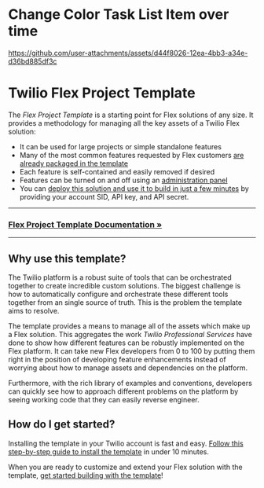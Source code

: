 # Change Color Task List Item over time



https://github.com/user-attachments/assets/d44f8026-12ea-4bb3-a34e-d36bd885df3c




# Twilio Flex Project Template

The _Flex Project Template_ is a starting point for Flex solutions of any size. It provides a methodology for managing all the key assets of a Twilio Flex solution:

- It can be used for large projects or simple standalone features
- Many of the most common features requested by Flex customers [are already packaged in the template](https://twilio-professional-services.github.io/flex-project-template/feature-library/overview)
- Each feature is self-contained and easily removed if desired  
- Features can be turned on and off using an [administration panel](https://twilio-professional-services.github.io/flex-project-template/feature-library/admin-ui)
- You can [deploy this solution and use it to build in just a few minutes](https://twilio-professional-services.github.io/flex-project-template/getting-started/install-template) by providing your account SID, API key, and API secret.

---

### [Flex Project Template Documentation &raquo;](https://twilio-professional-services.github.io/flex-project-template/)

---

## Why use this template?

The Twilio platform is a robust suite of tools that can be orchestrated together to create incredible custom solutions. The biggest challenge is how to automatically configure and orchestrate these different tools together from an single source of truth. This is the problem the template aims to resolve.

The template provides a means to manage all of the assets which make up a Flex solution. This aggregates the work _Twilio Professional Services_ have done to show how different features can be robustly implemented on the Flex platform. It can take new Flex developers from 0 to 100 by putting them right in the position of developing feature enhancements instead of worrying about how to manage assets and dependencies on the platform.

Furthermore, with the rich library of examples and conventions, developers can quickly see how to approach different problems on the platform by seeing working code that they can easily reverse engineer.

## How do I get started?

Installing the template in your Twilio account is fast and easy. [Follow this step-by-step guide to install the template](https://twilio-professional-services.github.io/flex-project-template/getting-started/install-template) in under 10 minutes.

When you are ready to customize and extend your Flex solution with the template, [get started building with the template](https://twilio-professional-services.github.io/flex-project-template/building/getting-started)!
